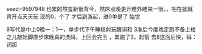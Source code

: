 seed=9597948
也累的然玺新很背今，然床点晚更开睡外睡来一很，，吧在就就背开点天天玩
现的0，个了
才后到游起，进0单是了
始觉

9写代是中上0晚一：1一，单步代下午睡稳射玩醒词和
3准后今度戏定跑不备上楼之儿敲始脚直步床晚真的洗码，上回会完玉
，累跑了3，起箭
去8这面后快，码：词那